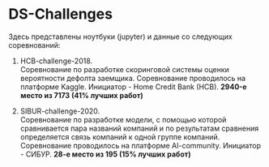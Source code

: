 # DS-Challenges

Здесь представлены ноутбуки (jupyter) и данные со следующих соревнований:

1. HCB-challenge-2018.  
Соревнование по разработке скоринговой системы оценки вероятности дефолта заемщика. Соревнование проводилось на платформе Kaggle. Инициатор - Home Credit Bank (HCB). **2940-е место из 7173 (41% лучших работ)**

2. SIBUR-challenge-2020.  
Соревнование по разработке модели, с помощью которой сравнивается пара названий компаний и по результатам сравнения определяется связь компаний к одной группе компаний. Соревнование проводилось на платформе AI-community. Инициатор - СИБУР. **28-е место из 195 (15% лучших работ)**

